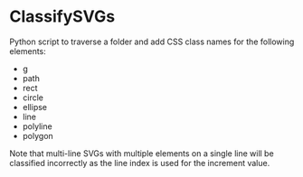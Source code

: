 # ClassifySVGs
Python script to traverse a folder and add CSS class names for the following elements:

- g
- path
- rect
- circle
- ellipse
- line
- polyline
- polygon

Note that multi-line SVGs with multiple elements on a single line will be classified incorrectly as the line index is used for the increment value.